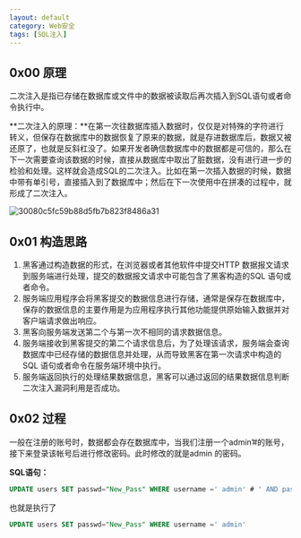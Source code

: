```yaml
---
layout: default
category: Web安全
tags: [SQL注入]
---
```


## 0x00 原理

二次注入是指已存储在数据库或文件中的数据被读取后再次插入到SQL语句或者命令执行中。

**二次注入的原理：**在第一次往数据库插入数据时，仅仅是对特殊的字符进行转义，但保存在数据库中的数据恢复了原来的数据，就是存进数据库后，数据又被还原了，也就是反斜杠没了。如果开发者确信数据库中的数据都是可信的，那么在下一次需要查询该数据的时候，直接从数据库中取出了脏数据，没有进行进一步的检验和处理。这样就会造成SQL的二次注入。比如在第一次插入数据的时候，数据中带有单引号，直接插入到了数据库中；然后在下一次使用中在拼凑的过程中，就形成了二次注入。

![30080c5fc59b88d5fb7b823f8486a31]({{site.url}}/images/30080c5fc59b88d5fb7b823f8486a31.png)

## 0x01 构造思路

1. 黑客通过构造数据的形式，在浏览器或者其他软件中提交HTTP 数据报文请求到服务端进行处理，提交的数据报文请求中可能包含了黑客构造的SQL 语句或者命令。
2. 服务端应用程序会将黑客提交的数据信息进行存储，通常是保存在数据库中，保存的数据信息的主要作用是为应用程序执行其他功能提供原始输入数据并对客户端请求做出响应。
3. 黑客向服务端发送第二个与第一次不相同的请求数据信息。
4. 服务端接收到黑客提交的第二个请求信息后，为了处理该请求，服务端会查询数据库中已经存储的数据信息并处理，从而导致黑客在第一次请求中构造的SQL 语句或者命令在服务端环境中执行。
5. 服务端返回执行的处理结果数据信息，黑客可以通过返回的结果数据信息判断二次注入漏洞利用是否成功。

## 0x02 过程

一般在注册的账号时，数据都会存在数据库中，当我们注册一个admin’#的账号，接下来登录该帐号后进行修改密码。此时修改的就是admin 的密码。

**SQL语句：**

```sql
UPDATE users SET passwd="New_Pass" WHERE username =' admin' # ' AND password='
```

也就是执行了

```sql
UPDATE users SET passwd="New_Pass" WHERE username =' admin'
```

